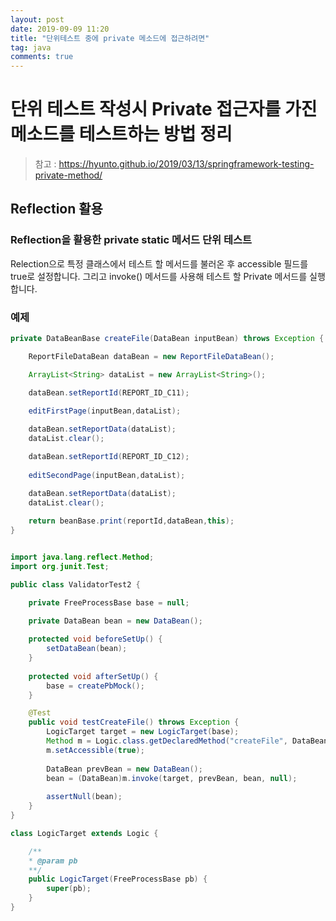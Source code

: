 ```yaml
---
layout: post
date: 2019-09-09 11:20
title: "단위테스트 중에 private 메소드에 접근하려면"
tag: java
comments: true
---
```


# 단위 테스트 작성시 Private 접근자를 가진 메소드를 테스트하는 방법 정리

> 참고 : https://hyunto.github.io/2019/03/13/springframework-testing-private-method/

## Reflection 활용

### Reflection을 활용한 private static 메서드 단위 테스트

Relection으로 특정 클래스에서 테스트 할 메서드를 불러온 후 accessible 필드를 true로 설정합니다.
그리고 invoke() 메서드를 사용해 테스트 할 Private 메서드를 실행합니다.

### 예제

```java
private DataBeanBase createFile(DataBean inputBean) throws Exception {

	ReportFileDataBean dataBean = new ReportFileDataBean();

	ArrayList<String> dataList = new ArrayList<String>();

	dataBean.setReportId(REPORT_ID_C11);
	
	editFirstPage(inputBean,dataList);

	dataBean.setReportData(dataList);
	dataList.clear();

	dataBean.setReportId(REPORT_ID_C12);
	
	editSecondPage(inputBean,dataList);

	dataBean.setReportData(dataList);
	dataList.clear();
	
	return beanBase.print(reportId,dataBean,this);
}
```

```java

import java.lang.reflect.Method;
import org.junit.Test;

public class ValidatorTest2 {

	private FreeProcessBase base = null;

	private DataBean bean = new DataBean();
	
	protected void beforeSetUp() {
		setDataBean(bean);
	}
	
	protected void afterSetUp() {
		base = createPbMock();
	}

	@Test
	public void testCreateFile() throws Exception {
		LogicTarget target = new LogicTarget(base);
		Method m = Logic.class.getDeclaredMethod("createFile", DataBean.class);
		m.setAccessible(true);
		
		DataBean prevBean = new DataBean();
		bean = (DataBean)m.invoke(target, prevBean, bean, null);
		
		assertNull(bean);
	}
}

class LogicTarget extends Logic {

	/**
	* @param pb
	**/
	public LogicTarget(FreeProcessBase pb) {
		super(pb);
	}
}
```
